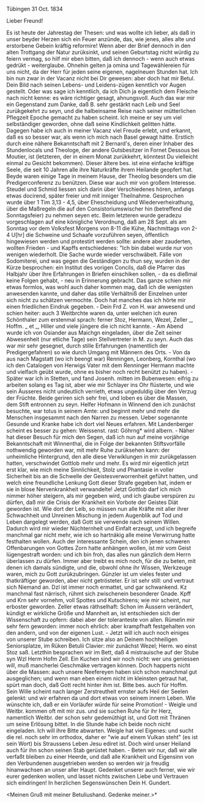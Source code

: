  Tübingen 31 Oct. 1834

Lieber Freund!

Es ist heute der Jahrestag der Thesen: und was wollte ich lieber, als daß in unser beyder Herzen sich ein Feuer anzünde, das, wie jenes, alles alte und erstorbene Gebein kräftig reformire! Wenn aber der Brief dennoch in den alten Trottgang der Natur zurüksinkt, und seinen Geburtstag nicht würdig zu feiern vermag, so hilf mir eben bitten, daß ich dennoch - wenn auch etwas gedrükt - weiterglaube. Ohnehin gelten ja omina und Tagewählereien für uns nicht, da der Herr für jeden seine eigenen, nagelneuen Stunden hat. 
Ich bin nun zwar in der Vacanz nicht bei Dir gewesen: aber doch hat mir Betul. Dein Bild nach seinen Lebens- und Leidens-zügen kenntlich vor Augen gestellt. Oder was sage ich kenntlich, da ich Dich ja eigentlich dem Fleische nach nicht kenne: es wäre richtiger gesagt, ahnungsvoll. Auch das war mir ein Gegenstand zum Danke, daß B. sehr gestärkt nach Leib und Seel zurükgekehrt zu seyn, und die halbeinsame Reise nach seiner mütterlichen Pflegzeit Epoche gemacht zu haben scheint. Ich meine er sey um viel selbständiger geworden, ohne daß seine Kindlichkeit gelitten hätte. 
Dagegen habe ich auch in meiner Vacanz viel Freude erlebt, und erkannt, daß es so besser war, als wenn ich mich nach Basel gewagt hätte. Erstlich durch eine nähere Bekanntschaft mit 2 Bernard's, deren einer Inhaber des Stundenlocals und Theologe, der andere Gutsbesitzer in Fornet Dessous bei Moutier, ist (letzteren, der in einem Monat zurükkehrt, könntest Du vielleicht einmal zu Gesicht bekommen). Dieser ältere bes. ist eine einfache kräftige Seele, die seit 10 Jahren alle ihre Naturkräfte ihrem Heilande geopfert hat. Beyde waren einige Tage in meinem Hause, der Theolog besonders um die Predigerconferenz zu benützen. Diese war auch mir von großem Interesse. Steudel und Schmid liessen sich darin über Verschiedenes hören, anfangs etwas docirend, später freier und mit inniger Theilnahme. Gesprochen wurde über 1 Tim 3,13 - 4,5, über Ehescheidung und Wiederverheirathung, über die Maßregeln die auf den Consistoriumswischer hin (betreffend die Sonntagsfeier) zu nehmen seyen etc. Beim letzteren wurde geradezu vorgeschlagen auf eine königliche Verordnung, daß am 28 Sept. als am Sonntag vor dem Volksfest Morgens von 8-11 die Kühe, Nachmittags von 2-4 U[hr] die Schweine und Schaafe vorzuführen seyen, öffentlich hingewiesen werden und protestirt werden sollte: andere aber zauderten, wollten Frieden - und Kapffs entschiedenes: "Ich bin dabei wurde nur von wenigen wiederholt. Die Sache wurde wieder verschw<n>äbelt. Fälle von Sodomiterei, und was gegen die Geständigen zu thun sey, wurden in der Kürze besprochen: ein Institut des vorigen Concils, daß die Pfarrer das Halbjahr über ihre Erfahrungen in Briefen einschiken sollen, - da es dießmal keine Folgen gehabt, - neu in Erinnerung gebracht. Das ganze schien mir etwas formlos, was wohl auch daher kommen mag, daß ich die wenigsten anwesenden kannte, und daher das stille Verhältniß der Einzelnen unter sich nicht zu schätzen vermochte. Doch hat manches das ich hörte mir einen friedlichen Eindruk gegeben. - Dein Frd Z. von H. war anwesend und schien heiter: auch 3 Weitbrchte waren da, unter welchen ich euren Schönthaler zum erstenmal sprach: ferner Stoz, Hermann, Wezel, Zeller _, Hoffm. _ et _, Hiller und viele jüngere die ich nicht kannte. - Am Abend wurde ich von Osiander aus Maichgn eingeladen, über die Zeit seiner Abwesenheit (nur etliche Tage) sein Stellvertreter in M. zu seyn. Auch das war mir sehr gesegnet, durch stille Erfahrungen (namentlich der Predigergefahren) so wie durch Umgang mit Männern des Orts. - Von da aus nach Magstatt (wo ich beengt war) Renningen, Leonberg, Kornthal (wo ich den Catalogen von Herwigs Vater mit dem Renninger Hermann machte und vielfach geübt wurde, ohne es bisher noch recht benützt zu haben). - Später war ich in Stetten, und fand Josenh. mitten im Bubenwesen: eifrig zu arbeiten solang es Tag ist, aber wie mir Schlayer ins Ohr flüsterte, und wie sein Äusseres nicht undeutlich verrieth, etwas ungeduldig über den Verzug der Früchte. Beide geriren sich sehr frei, und loben es über die Massen, dem Stift entronnen zu seyn. Helfer Hofmann in Winnend den ich zunächst besuchte, war totus in seinem Amte: und beginnt mehr und mehr die Menschen insgesammt nach den Narren zu messen. Ueber sogenannte Gesunde und Kranke habe ich dort viel Neues erfahren. Mit Landenberger scheint es besser zu gehen: Weissenst. rast: Göhrng* wird albern. - Näher hat dieser Besuch für mich den Segen, daß ich nun auf meine vorjährige Bekanntschaft mit Winnenthal, die in Folge der bekannten Stiftsvorfälle nothwendig geworden war, mit mehr Ruhe zurüksehen kann: der unheimliche Hintergrund, den alle diese Verwiklungen in mir zurükgelassen hatten, verschwindet Gottlob mehr und mehr. Es wird mir eigentlich jetzt erst klar, wie mich meine Sinnlichkeit, Stolz und Phantasie in voller Sicherheit bis an die Schwelle der Geistesverworrenheit geführt hatten, und welch eine freundliche Lenkung Gott dieser Strafe gegeben hat, indem er sie in blose Nervenkrankheit verwandelte! Jetzt Gottlob darf ich mich nimmer höher steigern, als mir gegeben wird, und ich glaube verspüren zu dürfen, daß mir die Crisis der Krankheit ein Vorbote der Geistes Diät geworden ist. Wie dort der Leib, so müssen nun alle Kräfte mit aller ihrer Schwachheit und Unreinen Mischung in jedem Augenblik auf Tod und Leben dargelegt werden, daß Gott sie verwende nach seinem Willen. Dadurch wird mir wieder Nüchternheit und Einfalt erzeugt, und ich begreife manchmal gar nicht mehr, wie ich so hartnäkig alle meine Verwirrung hatte festhalten wollen. Auch der interessante Schein, den ich jenen schweren Offenbarungen von Gottes Zorn hatte anhängen wollen, ist mir vom Geist lügengestraft worden: und ich bin froh, das alles nun gänzlich dem Herrn überlassen zu dürfen. Immer aber treibt es mich noch, für die zu beten, mit denen ich damals sündigte, und die, obwohl ohne ihr Wissen, Werkzeuge waren, mich zu Gott zurükzubringen. Günzler ist um vieles fester und thatkräftiger geworden, aber nicht getrösteter. Er ist sehr still: und vertraut sich Niemand an. Dzl ist immer noch ermattet, und gar schwankend. Kz manchmal fast närrisch, rühmt sich zwischenein besonderer Gnade. Kpff und Krn sehr vornehm, voll Spottes und Kutschirens; wie mir scheint, nur erboster geworden. Zeller etwas räthselhaft: Schon im Äussern verändert, kündigt er wirkliche Größe und Mannheit an, ist entschieden sich der Wissenschaft zu opfern: dabei aber der toleranteste von allen. Rümelin mir sehr fern geworden: immer noch ehrlich: aber krampfhaft festgehalten von den andern, und von der eigenen Lust. - Jetzt will ich auch noch einiges von unserer Stube schreiben. Ich sitze also an Deinem hochheiligen Seniorsplatze, im Rüken Betulii Clavier: mir zunächst Wezel; Herm. wo einst Stoz saß. Letzthin besprachen wir im Bett, daß 4 mistrauische auf der Stube syn Wzl Herm Hofm Zell. Ein Kuchen sind wir noch nicht: wer uns geniessen will, muß mancherlei Geschmäke vertragen können. Doch happerts nicht über die Massen: auch unsere Neefereyen haben sich schon manchmal gut ausgeglichen; und wenn man eben einem nicht im kleinsten getraut hat, spürt man doch, daß Gott recht hinter ihm ist. Bitte bes. auch für Hoffm. Sein Wille scheint nach langer Zerstreutheit ernster aufs Heil der Seelen gelenkt: und wir erfahren da und dort etwas von seinem innern Leben. Wie wünschte ich, daß er ein Vorläufer würde für seine Promotion! - Weigle und Weitbr. kommen oft mit mir zus. und sie suchen Ruhe für ihr Herz, namentlich Weitbr. der schon sehr gedemüthigt ist, und Gott mit Thränen um seine Erlösung bittet. In die Stunde habe ich beide noch nicht eingeladen. Ich will ihre Bitte abwarten. Weigle hat viel Eigenes: und sucht die rel. noch sehr im orthodox, daher er "wie auf einem Vulkan steht" (es ist sein Wort) bis Straussens Leben Jesu ediret ist. Doch wird unser Heiland auch für ihn schon seinen Stab gerüstet haben. - Beten wir nur, daß wir alle verfaßt bleiben zu einer Heerde, und daß alle Krankheit und Eigensinn von den Verbundenen ausgetrieben werden so werden wir ja freudig hinanwachsen an unser aller Haupt. Gedenket unserer auch ferner, wie wir eurer gedenken wollen, und lasset nichts zwischen Liebe und Vertrauen sich eindringen! In herzlichen Segenswünschen
 Dein H. Gundert.

<Meinen Gruß mit meiner Betuliushand. Gedenke meiner.>*


